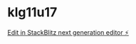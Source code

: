 # klg11u17

[Edit in StackBlitz next generation editor ⚡️](https://stackblitz.com/~/github.com/Martialcart/klg11u17)